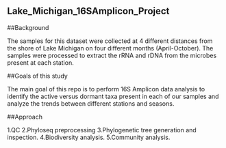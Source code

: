 ## Lake_Michigan_16SAmplicon_Project


##Background

The samples for this dataset were collected at 4 different distances from the shore of Lake Michigan on four different months (April-October). The samples were processed to extract the rRNA and rDNA from the microbes present at each station. 

##Goals of this study

The main goal of this repo is to perform 16S Amplicon data analysis to identify the active versus dormant taxa present in each of our samples and analyze the trends between different stations and seasons.

##Approach

1.QC
2.Phyloseq preprocessing
3.Phylogenetic tree generation and inspection.
4.Biodiversity analysis.
5.Community analysis.
